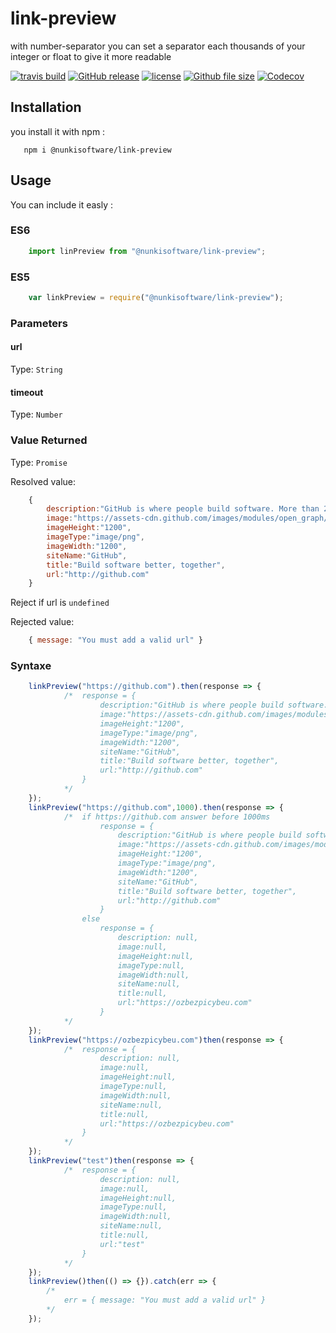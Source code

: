 # link-preview
with number-separator you can set a separator each thousands of your integer or float to give it more readable

[![travis build](https://img.shields.io/travis/nunkisoftware/link-preview.svg)](https://travis-ci.org/nunkisoftware/link-preview/builds/266726936?utm_source=github_status&utm_medium=notification)
[![GitHub release](https://img.shields.io/github/release/nunkisoftware/link-preview.svg)]()
[![license](https://img.shields.io/github/license/nunkisoftware/link-preview.svg)]()
[![Github file size](https://img.shields.io/github/size/nunkisoftware/link-preview/src/main.js.svg)]()
[![Codecov](https://img.shields.io/codecov/c/github/nunkisoftware/link-preview.svg)]()


## Installation
you install it with npm : 
```
   npm i @nunkisoftware/link-preview
```
## Usage
You can include it easly :
### ES6
```javascript
	import linPreview from "@nunkisoftware/link-preview";
```
### ES5
```javascript
	var linkPreview = require("@nunkisoftware/link-preview");
```
### Parameters
#### url
Type: `String`
#### timeout
Type: `Number`
### Value Returned
Type: `Promise`

Resolved value:
```javascript
    {
        description:"GitHub is where people build software. More than 24 million people use GitHub to discover, fork, and contribute to over 67 million projects.",
        image:"https://assets-cdn.github.com/images/modules/open_graph/github-logo.png",
        imageHeight:"1200",
        imageType:"image/png",
        imageWidth:"1200",
        siteName:"GitHub",
        title:"Build software better, together",
        url:"http://github.com"
    }
```
Reject if url is `undefined`

Rejected value:
```javascript
    { message: "You must add a valid url" }
```

### Syntaxe

```javascript
    linkPreview("https://github.com").then(response => {
            /*  response = {
                    description:"GitHub is where people build software. More than 24 million people use GitHub to discover, fork, and contribute to over 67 million projects.",
                    image:"https://assets-cdn.github.com/images/modules/open_graph/github-logo.png",
                    imageHeight:"1200",
                    imageType:"image/png",
                    imageWidth:"1200",
                    siteName:"GitHub",
                    title:"Build software better, together",
                    url:"http://github.com"
                }
            */
    });
    linkPreview("https://github.com",1000).then(response => {
            /*  if https://github.com answer before 1000ms 
                    response = {
                        description:"GitHub is where people build software. More than 24 million people use GitHub to discover, fork, and contribute to over 67 million projects.",
                        image:"https://assets-cdn.github.com/images/modules/open_graph/github-logo.png",
                        imageHeight:"1200",
                        imageType:"image/png",
                        imageWidth:"1200",
                        siteName:"GitHub",
                        title:"Build software better, together",
                        url:"http://github.com"
                    }
                else
                    response = {
                        description: null,
                        image:null,
                        imageHeight:null,
                        imageType:null,
                        imageWidth:null,
                        siteName:null,
                        title:null,
                        url:"https://ozbezpicybeu.com"
                    }
            */
    });
    linkPreview("https://ozbezpicybeu.com")then(response => {
            /*  response = {
                    description: null,
                    image:null,
                    imageHeight:null,
                    imageType:null,
                    imageWidth:null,
                    siteName:null,
                    title:null,
                    url:"https://ozbezpicybeu.com"
                }
            */
    });
    linkPreview("test")then(response => {
            /*  response = {
                    description: null,
                    image:null,
                    imageHeight:null,
                    imageType:null,
                    imageWidth:null,
                    siteName:null,
                    title:null,
                    url:"test"
                }
            */
    });
    linkPreview()then(() => {}).catch(err => {
        /*
            err = { message: "You must add a valid url" }
        */
    });
```